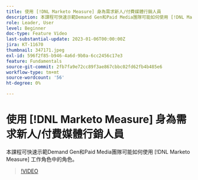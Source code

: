 ```yaml
---
title: 使用 [!DNL Marketo Measure] 身為需求新人/付費媒體行銷人員
description: 本課程可快速示範Demand Gen和Paid Media團隊可能如何使用 [!DNL Marketo Measure] 工作角色中的角色。
role: Leader, User
level: Beginner
doc-type: Feature Video
last-substantial-update: 2023-01-06T00:00:00Z
jira: KT-11670
thumbnail: 347171.jpeg
exl-id: 596f2f85-b946-4a6d-9b0a-6cc2456c17e3
feature: Fundamentals
source-git-commit: 2fb7fa9e72cc89f3ae867cbbc02fd62fb4b485e6
workflow-type: tm+mt
source-wordcount: '56'
ht-degree: 0%

---
```


# 使用 [!DNL Marketo Measure] 身為需求新人/付費媒體行銷人員

本課程可快速示範Demand Gen和Paid Media團隊可能如何使用 [!DNL Marketo Measure] 工作角色中的角色。

>[!VIDEO](https://video.tv.adobe.com/v/347171/?quality=12&learn=on)
